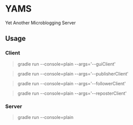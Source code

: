 # YAMS

Yet Another Microblogging Server

## Usage

### Client

> gradle run --console=plain --args='--guiClient'

> gradle run --console=plain --args='--publisherClient'

> gradle run --console=plain --args='--followerClient'

> gradle run --console=plain --args='--reposterClient'

### Server

> gradle run --console=plain
